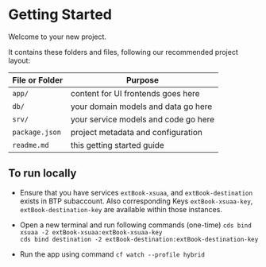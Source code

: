 # Getting Started

Welcome to your new project.

It contains these folders and files, following our recommended project layout:

File or Folder | Purpose
---------|----------
`app/` | content for UI frontends goes here
`db/` | your domain models and data go here
`srv/` | your service models and code go here
`package.json` | project metadata and configuration
`readme.md` | this getting started guide


## To run locally

- Ensure that you have services `extBook-xsuaa`, and `extBook-destination` exists in BTP subaccount. Also corresponding Keys `extBook-xsuaa-key`, `extBook-destination-key` are available within those instances.

- Open a new terminal and run following commands (one-time)
`cds bind xsuaa -2 extBook-xsuaa:extBook-xsuaa-key`  
`cds bind destination -2 extBook-destination:extBook-destination-key`

- Run the app using command
`cf watch --profile hybrid`

